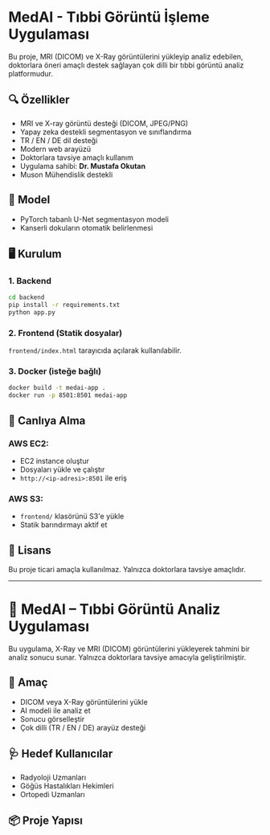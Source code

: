 # MedAI - Tıbbi Görüntü İşleme Uygulaması

Bu proje, MRI (DICOM) ve X-Ray görüntülerini yükleyip analiz edebilen, doktorlara öneri amaçlı destek sağlayan çok dilli bir tıbbi görüntü analiz platformudur.

## 🔍 Özellikler

- MRI ve X-ray görüntü desteği (DICOM, JPEG/PNG)
- Yapay zeka destekli segmentasyon ve sınıflandırma
- TR / EN / DE dil desteği
- Modern web arayüzü
- Doktorlara tavsiye amaçlı kullanım
- Uygulama sahibi: **Dr. Mustafa Okutan**
- Muson Mühendislik destekli

## 🧠 Model

- PyTorch tabanlı U-Net segmentasyon modeli
- Kanserli dokuların otomatik belirlenmesi

## 🖥️ Kurulum

### 1. Backend

```bash
cd backend
pip install -r requirements.txt
python app.py
```

### 2. Frontend (Statik dosyalar)

`frontend/index.html` tarayıcıda açılarak kullanılabilir.

### 3. Docker (isteğe bağlı)

```bash
docker build -t medai-app .
docker run -p 8501:8501 medai-app
```

## 🚀 Canlıya Alma

### AWS EC2:

- EC2 instance oluştur
- Dosyaları yükle ve çalıştır
- `http://<ip-adresi>:8501` ile eriş

### AWS S3:

- `frontend/` klasörünü S3'e yükle
- Statik barındırmayı aktif et

## 📄 Lisans

Bu proje ticari amaçla kullanılmaz. Yalnızca doktorlara tavsiye amaçlıdır.

---

# 🧠 MedAI – Tıbbi Görüntü Analiz Uygulaması

Bu uygulama, X-Ray ve MRI (DICOM) görüntülerini yükleyerek tahmini bir analiz sonucu sunar. Yalnızca doktorlara tavsiye amacıyla geliştirilmiştir.

## 📌 Amaç

- DICOM veya X-Ray görüntülerini yükle
- AI modeli ile analiz et
- Sonucu görselleştir
- Çok dilli (TR / EN / DE) arayüz desteği

## 🩺 Hedef Kullanıcılar

- Radyoloji Uzmanları
- Göğüs Hastalıkları Hekimleri
- Ortopedi Uzmanları

## 📦 Proje Yapısı

